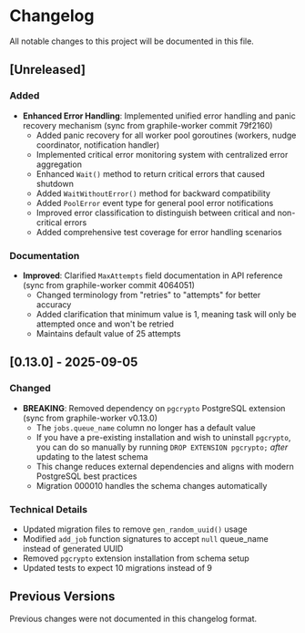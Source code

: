 # Changelog

All notable changes to this project will be documented in this file.

## [Unreleased]

### Added

- **Enhanced Error Handling**: Implemented unified error handling and panic recovery mechanism (sync from graphile-worker commit 79f2160)
  - Added panic recovery for all worker pool goroutines (workers, nudge coordinator, notification handler)
  - Implemented critical error monitoring system with centralized error aggregation
  - Enhanced `Wait()` method to return critical errors that caused shutdown
  - Added `WaitWithoutError()` method for backward compatibility
  - Added `PoolError` event type for general pool error notifications
  - Improved error classification to distinguish between critical and non-critical errors
  - Added comprehensive test coverage for error handling scenarios

### Documentation

- **Improved**: Clarified `MaxAttempts` field documentation in API reference (sync from graphile-worker commit 4064051)
  - Changed terminology from "retries" to "attempts" for better accuracy
  - Added clarification that minimum value is 1, meaning task will only be attempted once and won't be retried
  - Maintains default value of 25 attempts

## [0.13.0] - 2025-09-05

### Changed

- **BREAKING**: Removed dependency on `pgcrypto` PostgreSQL extension (sync from graphile-worker v0.13.0)
  - The `jobs.queue_name` column no longer has a default value
  - If you have a pre-existing installation and wish to uninstall `pgcrypto`, you can do so manually by running `DROP EXTENSION pgcrypto;` _after_ updating to the latest schema
  - This change reduces external dependencies and aligns with modern PostgreSQL best practices
  - Migration 000010 handles the schema changes automatically

### Technical Details

- Updated migration files to remove `gen_random_uuid()` usage
- Modified `add_job` function signatures to accept `null` queue_name instead of generated UUID
- Removed `pgcrypto` extension installation from schema setup
- Updated tests to expect 10 migrations instead of 9

## Previous Versions

Previous changes were not documented in this changelog format.
